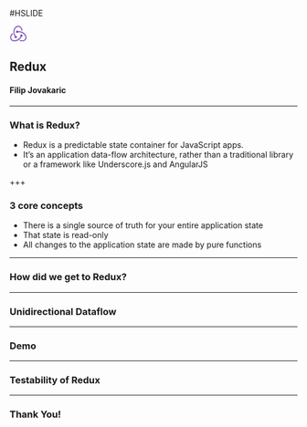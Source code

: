 #HSLIDE

<img src="/images/redux.png" width="30">

## Redux
#### Filip Jovakaric

---

### What is Redux?

- Redux is a predictable state container for JavaScript apps.
- It’s an application data-flow architecture, rather than a traditional library or a framework like Underscore.js and AngularJS

+++

### 3 core concepts

- There is a single source of truth for your entire application state
- That state is read-only
- All changes to the application state are made by pure functions

---

### How did we get to Redux?

---

### Unidirectional Dataflow

---

### Demo

---

### Testability of Redux

---

### Thank You!
